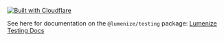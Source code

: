 [![Built with Cloudflare](https://workers.cloudflare.com/built-with-cloudflare.svg)](https://cloudflare.com)

See here for documentation on the `@lumenize/testing` package: [Lumenize Testing Docs](https://lumenize.com/docs/testing)

